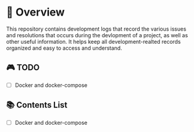 # 🚀 Overview

This repository contains development logs that record the various issues and
resolutions that occurs during the devlopment of a project, as well as other
useful information. It helps keep all development-realted records organized and
easy to access and understand.

## 🎮 TODO

- [ ] Docker and docker-compose

## 📚 Contents List

- [ ] Docker and docker-compose
